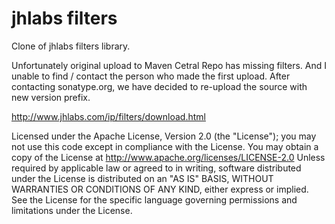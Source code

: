 # jhlabs filters

Clone of jhlabs filters library.

Unfortunately original upload to Maven Cetral Repo has missing filters. And I unable to find / contact the person who made the first upload.
After contacting sonatype.org, we have decided to re-upload the source with new version prefix.

http://www.jhlabs.com/ip/filters/download.html

Licensed under the Apache License, Version 2.0 (the "License"); you may not use this code except in compliance with the
License. You may obtain a copy of the License at http://www.apache.org/licenses/LICENSE-2.0 Unless required by
applicable law or agreed to in writing, software distributed under the License is distributed on an "AS IS" BASIS,
WITHOUT WARRANTIES OR CONDITIONS OF ANY KIND, either express or implied. See the License for the specific language
governing permissions and limitations under the License.
